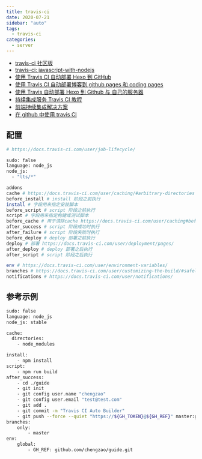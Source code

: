 ```yaml
---
title: travis-ci
date: 2020-07-21
sidebar: "auto"
tags:
  - travis-ci
categories:
  - server
---
```


- [travis-ci 社区版](https://travis-ci.org/)
- [travis-ci: javascript-with-nodejs](https://docs.travis-ci.com/user/languages/javascript-with-nodejs/)
- [使用 Travis CI 自动部署 Hexo 到 GitHub](https://www.cnblogs.com/dmego/p/7664877.html)
- [使用 Travis CI 自动部署博客到 github pages 和 coding pages](http://hacktech.cn/2018/09/07/use-travis-ci-update-hexo-to-github-and-coding.html)
- [使用 Travis 自动部署 Hexo 到 Github 与 自己的服务器](https://segmentfault.com/a/1190000009054888)
- [持续集成服务 Travis CI 教程](http://www.ruanyifeng.com/blog/2017/12/travis_ci_tutorial.html)
- [前端持续集成解决方案](https://www.jianshu.com/p/f9aa74d3066d)
- [在 github 中使用 travis CI](http://onetracy.com/2017/01/01/travis/)

## 配置

<CodeBlock>

```bash
# https://docs.travis-ci.com/user/job-lifecycle/

sudo: false
language: node_js
node_js:
  - "lts/*"

addons
cache # https://docs.travis-ci.com/user/caching/#arbitrary-directories
before_install # install 阶段之前执行
install # 字段用来指定安装脚本
before_script # script 阶段之前执行
script # 字段用来指定构建或测试脚本
before_cache # 用于清除cache https://docs.travis-ci.com/user/caching#before_cache-phase
after_success # script 阶段成功时执行
after_failure # script 阶段失败时执行
before_deploy # deploy 部署之前执行
deploy # 部署 https://docs.travis-ci.com/user/deployment/pages/
after_deploy # deploy 部署之后执行
after_script # script 阶段之后执行

env # https://docs.travis-ci.com/user/environment-variables/
branches # https://docs.travis-ci.com/user/customizing-the-build/#safelisting-or-blocklisting-branches
notifications # https://docs.travis-ci.com/user/notifications/
```

</CodeBlock>

## 参考示例

<CodeBlock>

```bash
sudo: false
language: node_js
node_js: stable

cache:
  directories:
    - node_modules

install:
    - npm install
script:
    - npm run build
after_success:
    - cd ./guide
    - git init
    - git config user.name "chengzao"
    - git config user.email "test@test.com"
    - git add .
    - git commit -m "Travis CI Auto Builder"
    - git push --force --quiet "https://${GH_TOKEN}@${GH_REF}" master:gh-pages
branches:
    only:
        - master
env:
    global:
        - GH_REF: github.com/chengzao/guide.git
```

</CodeBlock>
